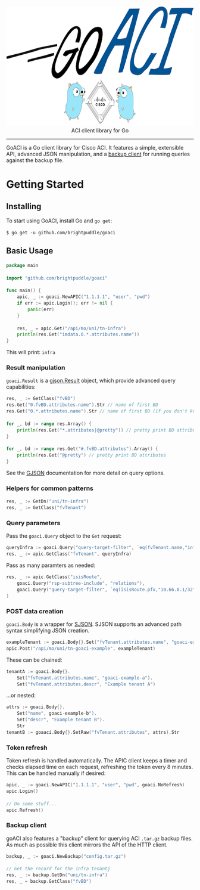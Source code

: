 <p align="center">
<img src="logo.png" width="800" height="321" border="0" alt="goACI">
<br/>
ACI client library for Go
<p>
<hr/>

GoACI is a Go client library for Cisco ACI. It features a simple, extensible API, advanced JSON manipulation, and a [backup
client](#backup-client) for running queries against the backup file.

# Getting Started

## Installing

To start using GoACI, install Go and `go get`:

`$ go get -u github.com/brightpuddle/goaci`

## Basic Usage

```go
package main

import "github.com/brightpuddle/goaci"

func main() {
    apic, _ := goaci.NewAPIC("1.1.1.1", "user", "pwd")
    if err := apic.Login(); err != nil {
        panic(err)
    }

    res, _ = apic.Get("/api/mo/uni/tn-infra")
    println(res.Get("imdata.0.*.attributes.name"))
}
```
This will print:
`infra`

### Result manipulation
`goaci.Result` is a [gjson.Result](https://github.com/tidwall/gjson) object, which provide advanced query capabilities:
```go
res, _ := GetClass("fvBD")
res.Get("0.fvBD.attributes.name").Str // name of first BD
res.Get("0.*.attributes.name").Str // name of first BD (if you don't know the class)

for _, bd := range res.Array() {
    println(res.Get("*.attributes|@pretty")) // pretty print BD attributes
}

for _, bd := range res.Get("#.fvBD.attributes").Array() {
    println(res.Get("@pretty") // pretty print BD attributes
}
```
See the [GJSON](https://github.com/tidwall/gjson) documentation for more detail on query options.

### Helpers for common patterns
```go
res, _ := GetDn("uni/tn-infra")
res, _ := GetClass("fvTenant")
```

### Query parameters
Pass the `goaci.Query` object to the `Get` request:

```go
queryInfra := goaci.Query("query-target-filter", `eq(fvTenant.name,"infra")`)
res, _ := apic.GetClass("fvTenant", queryInfra)
```

Pass as many paramters as needed:
```go
res, _ := apic.GetClass("isisRoute",
    goaci.Query("rsp-subtree-include", "relations"),
    goaci.Query("query-target-filter", `eq(isisRoute.pfx,"10.66.0.1/32")`,
)
```

### POST data creation
`goaci.Body` is a wrapper for [SJSON](https://github.com/tidwall/sjson). SJSON supports an advanced path syntax simplifying JSON creation.

```go
exampleTenant := goaci.Body{}.Set("fvTenant.attributes.name", "goaci-example").Str
apic.Post("/api/mo/uni/tn-goaci-example", exampleTenant)
```

These can be chained:
```go
tenantA := goaci.Body{}.
    Set("fvTenant.attributes.name", "goaci-example-a").
    Set("fvTenant.attributes.descr", "Example tenant A")
```

...or nested:
```go
attrs := goaci.Body{}.
    Set("name", goaci-example-b").
    Set("descr", "Example tenant B").
    Str
tenantB := goaaci.Body{}.SetRaw("fvTenant.attributes", attrs).Str
```

### Token refresh
Token refresh is handled automatically. The APIC client keeps a timer and checks elapsed time on each request, refreshing the token every 8 minutes. This can be handled manually if desired:
```go
apic, _ := goaci.NewAPIC("1.1.1.1", "user", "pwd", goaci.NoRefresh)
apic.Login()

// Do some stuff...
apic.Refresh()
```

### Backup client
goACI also features a "backup" client for querying ACI `.tar.gz` backup files. As much as possible this client mirrors the API of the HTTP client.

```go
backup, _ := goaci.NewBackup("config.tar.gz")

// Get the record for the infra tenantj
res, _ := backup.GetDn("uni/tn-infra")
res, _ = backup.GetClass("fvBD")
```
